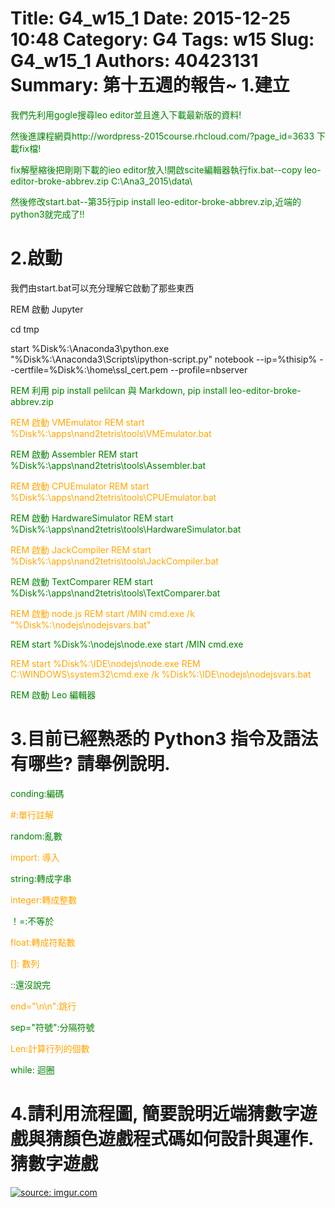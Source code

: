 Title: G4_w15_1
Date: 2015-12-25 10:48
Category: G4
Tags: w15
Slug: G4_w15_1
Authors: 40423131
Summary: 第十五週的報告~
1.建立
==========

<font color=green>
我們先利用gogle搜尋leo editor並且進入下載最新版的資料!

然後進課程網頁http://wordpress-2015course.rhcloud.com/?page_id=3633 下載fix檔!


fix解壓縮後把剛剛下載的ieo editor放入!開啟scite編輯器執行fix.bat--copy leo-editor-broke-abbrev.zip C:\Ana3_2015\data\

然後修改start.bat--第35行pip install leo-editor-broke-abbrev.zip,近端的python3就完成了!!
</font>

2.啟動
============

我們由start.bat可以充分理解它啟動了那些東西

REM 啟動 Jupyter

cd tmp

start %Disk%:\Anaconda3\python.exe "%Disk%:\Anaconda3\Scripts\ipython-script.py" notebook --ip=%thisip% --certfile=%Disk%:\home\ssl_cert.pem --profile=nbserver

<font color=green>REM 利用 pip install pelilcan 與 Markdown,
pip install leo-editor-broke-abbrev.zip</font>

<font color=orange>REM 啟動 VMEmulator
REM start %Disk%:\apps\nand2tetris\tools\VMEmulator.bat</font>

<font color=green>REM 啟動 Assembler
REM start %Disk%:\apps\nand2tetris\tools\Assembler.bat</font>

<font color=orange>REM 啟動 CPUEmulator
REM start %Disk%:\apps\nand2tetris\tools\CPUEmulator.bat</font>

<font color=green>REM 啟動 HardwareSimulator
REM start %Disk%:\apps\nand2tetris\tools\HardwareSimulator.bat</font>

<font color=orange>REM 啟動 JackCompiler
REM start %Disk%:\apps\nand2tetris\tools\JackCompiler.bat</font>

<font color=green>REM 啟動 TextComparer
REM start %Disk%:\apps\nand2tetris\tools\TextComparer.bat</font>

<font color=orange>REM 啟動 node.js
REM start /MIN cmd.exe /k "%Disk%:\nodejs\nodejsvars.bat"</font>

<font color=green>REM start %Disk%:\nodejs\node.exe
start /MIN cmd.exe</font>

<font color=orange>REM start %Disk%:\IDE\nodejs\node.exe
REM C:\WINDOWS\system32\cmd.exe /k %Disk%:\IDE\nodejs\nodejsvars.bat</font>

<font color=green>REM 啟動 Leo 編輯器</font>

3.目前已經熟悉的 Python3 指令及語法有哪些? 請舉例說明.
===========

<font color=green>conding:編碼</font>

 <font color=orange>#:單行註解</font>

<font color=green>random:亂數</font>

<font color=orange>import: 導入</font>

<font color=green>string:轉成字串</font>

<font color=orange>integer:轉成整數</font>

<font color=green>！=:不等於</font>

<font color=orange>float:轉成符點數</font>

<font color=orange>[]: 數列</font>

<font color=green>::還沒說完</font>

<font color=orange>end="\n\n":跳行</font>

<font color=green>sep="符號":分隔符號</font>

<font color=orange>Len:計算行列的個數</font>

<font color=green>while: 迴圈</font>

4.請利用流程圖, 簡要說明近端猜數字遊戲與猜顏色遊戲程式碼如何設計與運作.猜數字遊戲
==================================================================

<a href="http://imgur.com/IkjsAK0"><img src="http://imgur.com/IkjsAK0.jpg" title="source: imgur.com" /></a>

